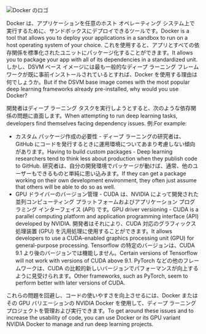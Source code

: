 ![Docker のロゴ](../media/3-image1.PNG)

<span data-ttu-id="14212-102">Docker は、アプリケーションを任意のホスト オペレーティング システム上で実行するために、サンドボックスにデプロイできるツールです。</span><span class="sxs-lookup"><span data-stu-id="14212-102">Docker is a tool that allows you to deploy your applications in a sandbox to run on a host operating system of your choice.</span></span> <span data-ttu-id="14212-103">これを使用すると、アプリとすべての依存関係を標準化されたユニットにパッケージ化することができます。</span><span class="sxs-lookup"><span data-stu-id="14212-103">It allows you to package your app with all of its dependencies in a standardized unit.</span></span> <span data-ttu-id="14212-104">しかし、DSVM ベース イメージには最も一般的なディープ ラーニング フレームワークが既に事前インストールされているとすれば、Docker を使用する理由は何でしょうか。</span><span class="sxs-lookup"><span data-stu-id="14212-104">But if the DSVM base image comes with the most popular deep learning frameworks already pre-installed, why would you use Docker?</span></span>

<span data-ttu-id="14212-105">開発者はディープ ラーニング タスクを実行しようとすると、次のような依存関係の問題に直面します。</span><span class="sxs-lookup"><span data-stu-id="14212-105">When attempting to run deep learning tasks, developers find themselves facing dependency issues.</span></span> <span data-ttu-id="14212-106">例:</span><span class="sxs-lookup"><span data-stu-id="14212-106">For example:</span></span> 

- <span data-ttu-id="14212-107">カスタム パッケージ作成の必要性 - ディープ ラーニングの研究者は、GitHub にコードを発行するときに運用環境についてあまり考慮しない傾向があります。</span><span class="sxs-lookup"><span data-stu-id="14212-107">Having to build custom packages - Deep learning researchers tend to think less about production when they publish code to GitHub.</span></span> <span data-ttu-id="14212-108">研究者は、自分の開発環境でパッケージが動けば、通常、他のユーザーもできるものと単純に思い込みます。</span><span class="sxs-lookup"><span data-stu-id="14212-108">If they can get a package working on their own development environment, they often just assume that others will be able to do so as well.</span></span>
- <span data-ttu-id="14212-109">GPU ドライバーのバージョン管理 - CUDA は、NVIDIA によって開発された並列コンピューティング プラットフォームおよびアプリケーション プログラミング インターフェイス (API) です。</span><span class="sxs-lookup"><span data-stu-id="14212-109">GPU driver versioning - CUDA is a parallel computing platform and application programming interface (API) developed by NVIDIA.</span></span> <span data-ttu-id="14212-110">開発者はそれにより、CUDA 対応のグラフィックス処理装置 (GPU) を汎用処理に使用することができます。</span><span class="sxs-lookup"><span data-stu-id="14212-110">It allows developers to use a CUDA-enabled graphics processing unit (GPU) for general-purpose processing.</span></span> <span data-ttu-id="14212-111">Tensorflow の特定のバージョンは、CUDA 9.1 より後のバージョンでは機能しません。</span><span class="sxs-lookup"><span data-stu-id="14212-111">Certain versions of Tensorflow will not work with versions of CUDA above 9.1.</span></span> <span data-ttu-id="14212-112">PyTorch などの他のフレームワークは、CUDA の比較的新しいバージョンでパフォーマンスが向上するように見受けられます。</span><span class="sxs-lookup"><span data-stu-id="14212-112">Other frameworks, such as PyTorch, seem to perform better with later versions of CUDA.</span></span>

<span data-ttu-id="14212-113">これらの問題を回避し、コードの使いやすさを向上させるには、Docker またはその GPU バリエーションの NVIDIA Docker を使用して、ディープ ラーニング プロジェクトを管理および実行できます。</span><span class="sxs-lookup"><span data-stu-id="14212-113">To get around these issues and to increase the usability of code, you can use Docker or its GPU variant NVIDIA Docker to manage and run deep learning projects.</span></span> 

<!--Quiz 
What is CUDA? 
What versioning issues do deep learning engineers deal with? -->